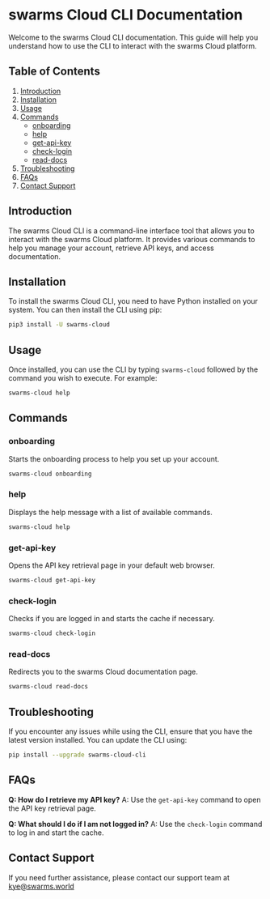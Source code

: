 # swarms Cloud CLI Documentation

Welcome to the swarms Cloud CLI documentation. This guide will help you understand how to use the CLI to interact with the swarms Cloud platform.

## Table of Contents

1. [Introduction](#introduction)
2. [Installation](#installation)
3. [Usage](#usage)
4. [Commands](#commands)
   - [onboarding](#onboarding)
   - [help](#help)
   - [get-api-key](#get-api-key)
   - [check-login](#check-login)
   - [read-docs](#read-docs)
5. [Troubleshooting](#troubleshooting)
6. [FAQs](#faqs)
7. [Contact Support](#contact-support)

## Introduction

The swarms Cloud CLI is a command-line interface tool that allows you to interact with the swarms Cloud platform. It provides various commands to help you manage your account, retrieve API keys, and access documentation.

## Installation

To install the swarms Cloud CLI, you need to have Python installed on your system. You can then install the CLI using pip:

```bash
pip3 install -U swarms-cloud
```

## Usage

Once installed, you can use the CLI by typing `swarms-cloud` followed by the command you wish to execute. For example:

```bash
swarms-cloud help
```

## Commands

### onboarding

Starts the onboarding process to help you set up your account.

```bash
swarms-cloud onboarding
```

### help

Displays the help message with a list of available commands.

```bash
swarms-cloud help
```

### get-api-key

Opens the API key retrieval page in your default web browser.

```bash
swarms-cloud get-api-key
```

### check-login

Checks if you are logged in and starts the cache if necessary.

```bash
swarms-cloud check-login
```

### read-docs

Redirects you to the swarms Cloud documentation page.

```bash
swarms-cloud read-docs
```

## Troubleshooting

If you encounter any issues while using the CLI, ensure that you have the latest version installed. You can update the CLI using:

```bash
pip install --upgrade swarms-cloud-cli
```

## FAQs

**Q: How do I retrieve my API key?**
A: Use the `get-api-key` command to open the API key retrieval page.

**Q: What should I do if I am not logged in?**
A: Use the `check-login` command to log in and start the cache.

## Contact Support

If you need further assistance, please contact our support team at kye@swarms.world
